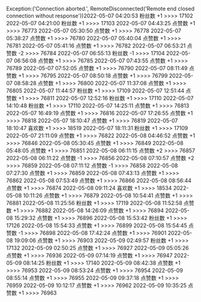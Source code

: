 Exception:('Connection aborted.', RemoteDisconnected('Remote end closed connection without response'))2022-05-07  04:20:53   粉丝数 +1 >>>> 17102
2022-05-07  04:21:00   粉丝数 +1 >>>> 17103
2022-05-07  04:43:25   点赞数 +1 >>>> 76773
2022-05-07  05:30:50   点赞数 +1 >>>> 76778
2022-05-07  05:38:27   点赞数 +1 >>>> 76780
2022-05-07  05:40:04   点赞数 +1 >>>> 76781
2022-05-07  05:41:16   点赞数 +1 >>>> 76782
2022-05-07  06:53:21   点赞数 -2 >>>> 76784
2022-05-07  06:55:13   粉丝数 -1 >>>> 17104
2022-05-07  06:56:08   点赞数 +1 >>>> 76785
2022-05-07  07:43:55   点赞数 +1 >>>> 76789
2022-05-07  07:52:05   点赞数 +1 >>>> 76790
2022-05-07  08:11:49   点赞数 +1 >>>> 76795
2022-05-07  08:50:18   点赞数 +1 >>>> 76799
2022-05-07  08:58:28   点赞数 +1 >>>> 76800
2022-05-07  11:37:08   点赞数 +1 >>>> 76805
2022-05-07  11:44:57   粉丝数 +1 >>>> 17109
2022-05-07  12:51:44   点赞数 +1 >>>> 76811
2022-05-07  12:52:16   粉丝数 +1 >>>> 17110
2022-05-07  14:10:48   粉丝数 +1 >>>> 17110
2022-05-07  14:25:11   点赞数 +1 >>>> 76813
2022-05-07  16:49:19   点赞数 +1 >>>> 76816
2022-05-07  17:26:55   点赞数 +1 >>>> 76818
2022-05-07  18:10:47   点赞数 +1 >>>> 76819
2022-05-07  18:10:47   喜欢数 +1 >>>> 18519
2022-05-07  18:11:31   粉丝数 +1 >>>> 17109
2022-05-07  21:11:09   点赞数 +1 >>>> 76822
2022-05-08  04:46:52   点赞数 +1 >>>> 76846
2022-05-08  05:30:45   点赞数 +1 >>>> 76849
2022-05-08  05:48:05   点赞数 +1 >>>> 76851
2022-05-08  06:11:15   点赞数 +2 >>>> 76857
2022-05-08  06:11:22   点赞数 -1 >>>> 76856
2022-05-08  07:10:57   点赞数 +2 >>>> 76859
2022-05-08  07:11:12   点赞数 -1 >>>> 76858
2022-05-08  07:27:30   点赞数 +1 >>>> 76859
2022-05-08  07:43:13   点赞数 +1 >>>> 76862
2022-05-08  07:53:49   点赞数 +1 >>>> 76866
2022-05-08  08:56:44   点赞数 +1 >>>> 76874
2022-05-08  09:11:24   喜欢数 +1 >>>> 18534
2022-05-08  10:11:26   点赞数 +1 >>>> 76879
2022-05-08  10:54:41   点赞数 +1 >>>> 76881
2022-05-08  11:25:56   粉丝数 +1 >>>> 17119
2022-05-08  11:52:58   点赞数 +1 >>>> 76882
2022-05-08  14:26:09   点赞数 +1 >>>> 76894
2022-05-08  15:29:32   点赞数 +1 >>>> 76896
2022-05-08  15:53:42   粉丝数 +1 >>>> 17126
2022-05-08  15:54:33   点赞数 +1 >>>> 76899
2022-05-08  15:54:45   点赞数 -1 >>>> 76898
2022-05-08  17:42:24   点赞数 +1 >>>> 76901
2022-05-08  19:09:06   点赞数 +1 >>>> 76903
2022-05-09  02:49:57   粉丝数 +1 >>>> 17132
2022-05-09  02:50:25   点赞数 +1 >>>> 76927
2022-05-09  05:05:26   点赞数 +1 >>>> 76936
2022-05-09  07:14:19   点赞数 +1 >>>> 76947
2022-05-09  08:14:25   粉丝数 +1 >>>> 17140
2022-05-09  08:42:38   点赞数 +1 >>>> 76953
2022-05-09  08:53:24   点赞数 +1 >>>> 76954
2022-05-09  08:55:14   点赞数 +1 >>>> 76955
2022-05-09  09:37:18   点赞数 +1 >>>> 76959
2022-05-09  10:12:17   点赞数 +1 >>>> 76962
2022-05-09  10:35:25   点赞数 +1 >>>> 76963
